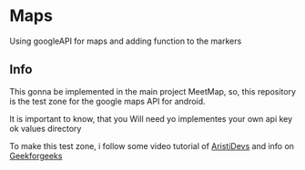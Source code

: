 # Maps
Using googleAPI for maps and adding function to the markers


## Info
This gonna be implemented in the main project MeetMap, so, this repository is the test zone for the google maps API for android.

It is important to know, that you Will need yo implementes your own api key ok values directory


To make this test zone, i follow some video tutorial of 
[AristiDevs](https://www.youtube.com/@AristiDevs) 
and info on 
[Geekforgeeks](https://www.geeksforgeeks.org/how-to-add-onclicklistener-to-marker-on-google-maps-in-android/)
